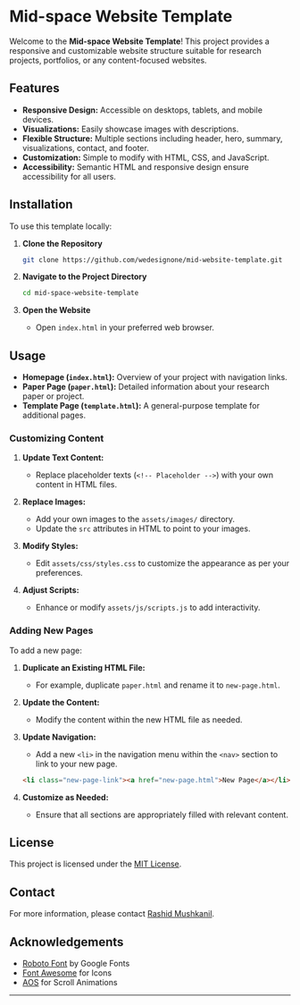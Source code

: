 # Mid-space Website Template

Welcome to the **Mid-space Website Template**! This project provides a responsive and customizable website structure suitable for research projects, portfolios, or any content-focused websites.

## Features

- **Responsive Design:** Accessible on desktops, tablets, and mobile devices.
- **Visualizations:** Easily showcase images with descriptions.
- **Flexible Structure:** Multiple sections including header, hero, summary, visualizations, contact, and footer.
- **Customization:** Simple to modify with HTML, CSS, and JavaScript.
- **Accessibility:** Semantic HTML and responsive design ensure accessibility for all users.

## Installation

To use this template locally:

1. **Clone the Repository**
    ```bash
    git clone https://github.com/wedesignone/mid-website-template.git
    ```

2. **Navigate to the Project Directory**
    ```bash
    cd mid-space-website-template
    ```

3. **Open the Website**
    - Open `index.html` in your preferred web browser.

## Usage

- **Homepage (`index.html`):** Overview of your project with navigation links.
- **Paper Page (`paper.html`):** Detailed information about your research paper or project.
- **Template Page (`template.html`):** A general-purpose template for additional pages.

### Customizing Content

1. **Update Text Content:**
   - Replace placeholder texts (`<!-- Placeholder -->`) with your own content in HTML files.

2. **Replace Images:**
   - Add your own images to the `assets/images/` directory.
   - Update the `src` attributes in HTML to point to your images.

3. **Modify Styles:**
   - Edit `assets/css/styles.css` to customize the appearance as per your preferences.

4. **Adjust Scripts:**
   - Enhance or modify `assets/js/scripts.js` to add interactivity.

### Adding New Pages

To add a new page:

1. **Duplicate an Existing HTML File:**
   - For example, duplicate `paper.html` and rename it to `new-page.html`.

2. **Update the Content:**
   - Modify the content within the new HTML file as needed.

3. **Update Navigation:**
   - Add a new `<li>` in the navigation menu within the `<nav>` section to link to your new page.

    ```html
    <li class="new-page-link"><a href="new-page.html">New Page</a></li>
    ```

4. **Customize as Needed:**
   - Ensure that all sections are appropriately filled with relevant content.

## License

This project is licensed under the [MIT License](LICENSE).

## Contact

For more information, please contact [Rashid Mushkanil](mailto:rashidmushkani@gmail.com).

## Acknowledgements

- [Roboto Font](https://fonts.google.com/specimen/Roboto) by Google Fonts
- [Font Awesome](https://fontawesome.com/) for Icons
- [AOS](https://michalsnik.github.io/aos/) for Scroll Animations

---
